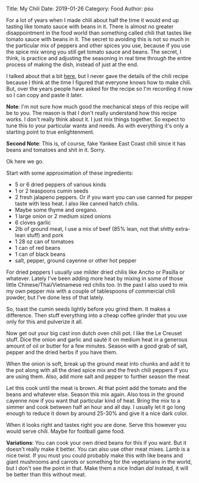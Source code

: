 Title: My Chili
Date: 2019-01-26
Category: Food
Author: psu

For a lot of years when I made chili about half the time it would end up tasting like tomato sauce with beans in it. There is almost no greater disappointment in the food world than something called chili that tastes like tomato sauce with beans in it. The secret to avoiding this is not so much in the particular mix of peppers and other spices you use, because if you use the spice mix wrong you still get tomato sauce and beans. The secret, I think, is practice and adjusting the seasoning in real time through the entire process of making the dish, instead of just at the end.

I talked about that a bit <a href="http://mutable-states.com/making-the-food-taste-like-the-food.html">here</a>, but I never gave the details of the chili recipe because I think at the time I figured that everyone knows how to make chili. But, over the years people have asked for the recipe so I'm recording it now so I can copy and paste it later.

**Note**: I'm not sure how much good the mechanical steps of this recipe will be to you. The reason is that I don't really understand how this recipe works. I don't really think about it. I just mix things together. So expect to tune this to your particular wants and needs. As with everything it's only a starting point to true enlightenment.

**Second Note**: This is, of course, fake Yankee East Coast chili since it has beans and tomatoes and shit in it. Sorry.

Ok here we go.

Start with some approximation of these ingredients:

* 5 or 6 dried peppers of various kinds
* 1 or 2 teaspoons cumin seeds
* 2 fresh jalapeno peppers. Or if you want you can use canned for pepper taste with less heat. I also like canned hatch chilis.
* Maybe some thyme and oregano.
* 1 large onion or 2 medium sized onions
* 6 cloves garlic
* 2lb of ground meat, I use a mix of beef (85% lean, not that shitty extra-lean stuff) and pork
* 1 28 oz can of tomatoes
* 1 can of red beans
* 1 can of black beans
* salt, pepper, ground cayenne or other hot pepper

For dried peppers I usually use milder dried chilis like Ancho or Pasilla or whatever. Lately I've been adding more heat by mixing in some of those little Chinese/Thai/Vietnamese red chilis too. In the past I also used to mix my own pepper mix with a couple of tablespoons of commercial chili powder, but I've done less of that lately.

So, toast the cumin seeds lightly before you grind them. It makes a difference. Then stuff everything into a cheap coffee grinder that you use only for this and pulverize it all.

Now get out your big cast iron dutch oven chili pot. I like the Le Creuset stuff. Dice the onion and garlic and sauté it on medium heat in a generous amount of oil or butter for a few minutes. Season with a good grab of salt, pepper and the dried herbs if you have them. 

When the onion is soft, break up the ground meat into chunks and add it to the pot along with all the dried spice mix and the fresh chili peppers if you are using them. Also, add more salt and pepper to further season the meat

Let this cook until the meat is brown. At that point add the tomato and the beans and whatever else. Season this mix again. Also toss in the ground cayenne now if you want that particular kind of heat. Bring the mix to a simmer and cook between half an hour and all day. I usually let it go long enough to reduce it down by around 25-30% and give it a nice dark color.

When it looks right and tastes right you are done. Serve this however you would serve chili. Maybe for football game food.

**Variations**: You can cook your own dried beans for this if you want. But it doesn't really make it better. You can also use other meat mixes. Lamb is a nice twist. If you must you could probably make this with like beans and giant mushrooms and carrots or something for the vegetarians in the world, but I don't see the point in that. Make them a nice Indian *dal* instead, it will be better than this without meat.

